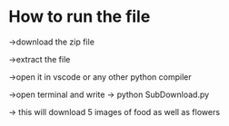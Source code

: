 # How to run the file

->download the zip file

->extract the file

->open it in vscode or any other python compiler

->open terminal and write -> python SubDownload.py

-> this will download 5 images of food as well as flowers 



